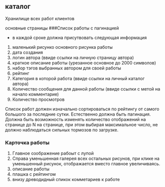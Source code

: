 ## каталог

Хранилище всех работ клиентов

основные страницы
###Список работы с пагинацией
* в каждой сроке должна присутвовать следующая информация
1. маленький рисунко основного рисунка работы
2. дата создания
3. логин автора (ввиде ссылки на личную страницу автора)
4. краткое описание работы (урезанное основное до 2000 символов)
5. набор тэгов выбранных автором для своей работы
6. рейтинг
7. Категория в которой работа (ввиде ссылки на личный каталог автора)
8. Количество сообщения для данной работы (ввиде ссылки с метой на начало комментарие)
9. Количество просмотров

Список работ должен изначально сортироваться по рейтингу от самого большого за последние сутки.
Естественно должна быть пагинация. 
Должна быть возможность изменять количество отображений на странице до N на странице, при этом выбирая максимальное число, не должно наблюдаться сильных тормозов по загрузке.

### Карточка работы
1. Главное озображение рабоыт с лупой
2. Справа уменьшенная галерея всех остальных рисунов, при клике на уменьшенный рисунок, отображается вместо главное увеличиваясь. 
3. описание работы
4. плашка с рейтингом
5. внизу древодидный спикок комметариев к работе


